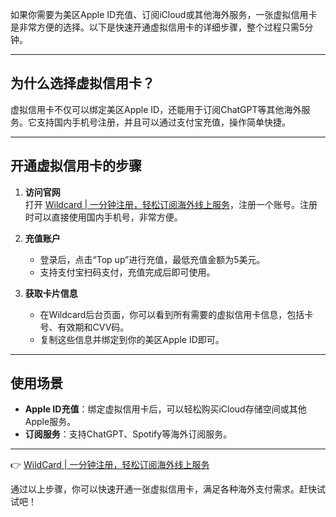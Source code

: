 如果你需要为美区Apple ID充值、订阅iCloud或其他海外服务，一张虚拟信用卡是非常方便的选择。以下是快速开通虚拟信用卡的详细步骤，整个过程只需5分钟。

---

## 为什么选择虚拟信用卡？

虚拟信用卡不仅可以绑定美区Apple ID，还能用于订阅ChatGPT等其他海外服务。它支持国内手机号注册，并且可以通过支付宝充值，操作简单快捷。

---

## 开通虚拟信用卡的步骤

1. **访问官网**  
   打开 [Wildcard | 一分钟注册，轻松订阅海外线上服务](https://bit.ly/bewildcard)，注册一个账号。注册时可以直接使用国内手机号，非常方便。

2. **充值账户**  
   - 登录后，点击“Top up”进行充值，最低充值金额为5美元。  
   - 支持支付宝扫码支付，充值完成后即可使用。

3. **获取卡片信息**  
   - 在Wildcard后台页面，你可以看到所有需要的虚拟信用卡信息，包括卡号、有效期和CVV码。  
   - 复制这些信息并绑定到你的美区Apple ID即可。

---

## 使用场景

- **Apple ID充值**：绑定虚拟信用卡后，可以轻松购买iCloud存储空间或其他Apple服务。  
- **订阅服务**：支持ChatGPT、Spotify等海外订阅服务。

---

👉 [WildCard | 一分钟注册，轻松订阅海外线上服务](https://bit.ly/bewildcard)

通过以上步骤，你可以快速开通一张虚拟信用卡，满足各种海外支付需求。赶快试试吧！